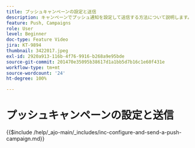 ```yaml
---
title: プッシュキャンペーンの設定と送信
description: キャンペーンでプッシュ通知を設定して送信する方法について説明します。
feature: Push, Campaigns
role: User
level: Beginner
doc-type: Feature Video
jira: KT-9894
thumbnail: 3422017.jpeg
exl-id: 2920a913-116b-4f76-9916-b268a9e95bde
source-git-commit: 201470e35095b38617d1a1bb5d7b16c1e60f431e
workflow-type: tm+mt
source-wordcount: '24'
ht-degree: 100%

---
```


# プッシュキャンペーンの設定と送信

{{$include /help/_ajo-main/_includes/inc-configure-and-send-a-push-campaign.md}}
